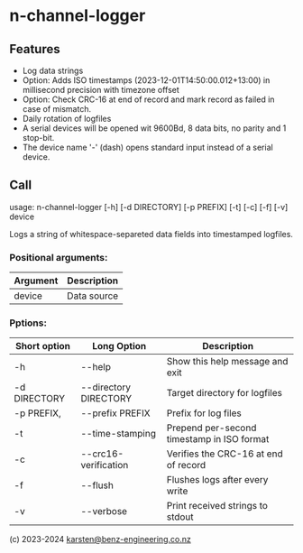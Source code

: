 # n-channel-logger

## Features
- Log data strings
- Option: Adds ISO timestamps (2023-12-01T14:50:00.012+13:00) in millisecond precision with timezone offset
- Option: Check CRC-16 at end of record and mark record as failed in case of mismatch.
- Daily rotation of logfiles
- A serial devices will be opened wit 9600Bd, 8 data bits, no parity and 1 stop-bit.
- The device name '-' (dash) opens standard input instead of a serial device.

## Call

usage: n-channel-logger [-h] [-d DIRECTORY] [-p PREFIX] [-t] [-c] [-f] [-v] device

Logs a string of whitespace-separeted data fields into timestamped logfiles.

### Positional arguments:
| Argument | Description |
| -------- | ----------- |
| device   | Data source |

### Pptions:
  | Short option | Long Option           | Description                                |
  | ------------ | --------------------- | ------------------------------------------ |
  | -h           | --help                | Show this help message and exit            |
  | -d DIRECTORY | --directory DIRECTORY | Target directory for logfiles              |
  | -p PREFIX,   | --prefix PREFIX       | Prefix for log files                       |
  | -t           | --time-stamping       | Prepend per-second timestamp in ISO format |
  | -c           | --crc16-verification  | Verifies the CRC-16 at end of record       |
  | -f           | --flush               | Flushes logs after every write             |
  | -v           | --verbose             | Print received strings to stdout           |

(c) 2023-2024 karsten@benz-engineering.co.nz
